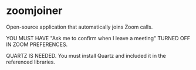 # zoomjoiner
Open-source application that automatically joins Zoom calls.

YOU MUST HAVE "Ask me to confirm when I leave a meeting" TURNED OFF IN ZOOM PREFERENCES.

QUARTZ IS NEEDED. You must install Quartz and included it in the referenced libraries.
